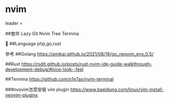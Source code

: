 # nvim


leader = <Space>

##套件
Lazy Git
Nvim Tree
Termina


##Language
php,go,rust

參考
##Golang
https://amikai.github.io/2021/08/16/go_neovim_env_0.5/

##Rust
https://rsdlt.github.io/posts/rust-nvim-ide-guide-walkthrough-development-debug/#nice-look--feel

##Termina
https://github.com/s1n7ax/nvim-terminal


###nvovim怎麼安裝 vim plugin
https://www.baeldung.com/linux/vim-install-neovim-plugins
